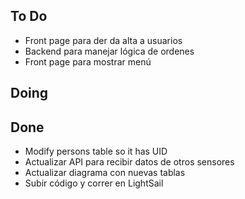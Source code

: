 ## To Do

- Front page para der da alta a usuarios
- Backend para manejar lógica de ordenes
- Front page para mostrar menú

## Doing


## Done

- Modify persons table so it has UID
- Actualizar API para recibir datos de otros sensores
- Actualizar diagrama con nuevas tablas
- Subir código y correr en LightSail
